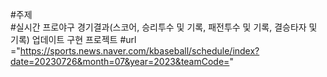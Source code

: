 #주제   
#실시간 프로야구 경기결과(스코어, 승리투수 및 기록, 패전투수 및 기록, 결승타자 및 기록) 업데이트 구현 프로젝트 
#url ="https://sports.news.naver.com/kbaseball/schedule/index?date=20230726&month=07&year=2023&teamCode="